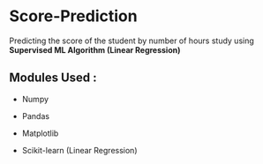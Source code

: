 # Score-Prediction

Predicting the score of the student by number of hours study using **Supervised ML Algorithm (Linear Regression)**

## Modules Used :

* Numpy

* Pandas

* Matplotlib

* Scikit-learn (Linear Regression)
